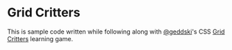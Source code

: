 # Grid Critters

This is sample code written while following along with [@geddski](https://twitter.com/geddski)'s CSS [Grid Critters](https://gridcritters.com) learning game.